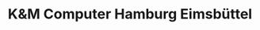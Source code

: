 ---
title: "K&M Computer Hamburg Eimsbüttel"
url: /hamburg/kundm-computer-hamburg-eimsbuettel/
shop: Computer
---